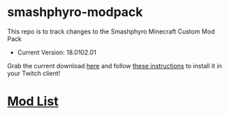 # smashphyro-modpack
This repo is to track changes to the Smashphyro Minecraft Custom Mod Pack

- Current Version: 18.0102.01

Grab the current download [here](https://github.com/waggz81/smashphyro-modpack/raw/master/Smashphyro-18.0102.01.zip) and follow [these instructions](https://help.twitch.tv/customer/en/portal/articles/2764215-guide-to-modpacks#Import) to install it in your Twitch client!

# [Mod List](https://htmlpreview.github.io/?https://github.com/waggz81/smashphyro-modpack/blob/master/modlist.html)
